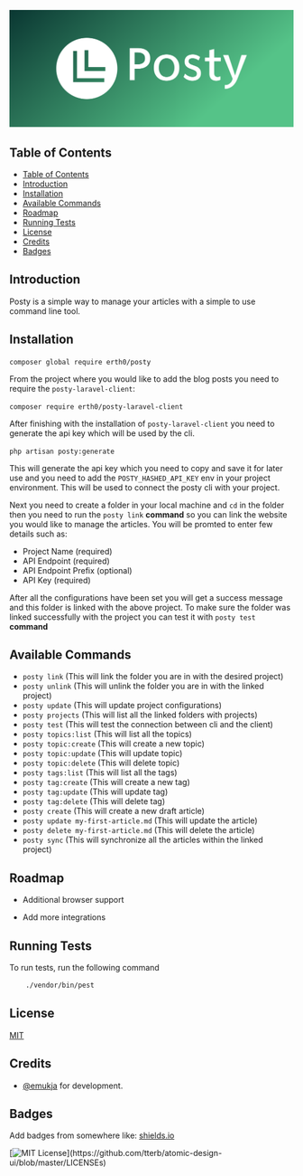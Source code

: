 
![Posty](https://raw.githubusercontent.com/Erth0/posty/main/cover.png)
## Table of Contents
- [Table of Contents](#table-of-contents)
- [Introduction](#introduction)
- [Installation](#installation)
- [Available Commands](#available-commands)
- [Roadmap](#roadmap)
- [Running Tests](#running-tests)
- [License](#license)
- [Credits](#credits)
- [Badges](#badges)
## Introduction
Posty is a simple way to manage your articles with a simple to use command line tool.
## Installation

`composer global require erth0/posty`

From the project where you would like to add the blog posts you need to require the `posty-laravel-client`:

`composer require erth0/posty-laravel-client`

After finishing with the installation of `posty-laravel-client` you need to generate the api key which will be used by the cli.

`php artisan posty:generate`

This will generate the api key which you need to copy and save it for later use and you need to add the `POSTY_HASHED_API_KEY` env in your project environment.
This will be used to connect the posty cli with your project.

Next you need to create a folder in your local machine and `cd` in the folder then you need to run the `posty link` **command** so you can link the website you would like to manage the articles.
You will be promted to enter few details such as:

- Project Name (required)
- API Endpoint (required)
- API Endpoint Prefix (optional)
- API Key (required)

After all the configurations have been set you will get a success message and this folder is linked with the above project.
To make sure the folder was linked successfully with the project you can test it with `posty test` **command**
## Available Commands
- `posty link` (This will link the folder you are in with the desired project)
- `posty unlink` (This will unlink the folder you are in with the linked project)
- `posty update` (This will update project configurations)
- `posty projects` (This will list all the linked folders with projects)
- `posty test` (This will test the connection between cli and the client)
- `posty topics:list` (This will list all the topics)
- `posty topic:create` (This will create a new topic)
- `posty topic:update` (This will update topic)
- `posty topic:delete` (This will delete topic)
- `posty tags:list` (This will list all the tags)
- `posty tag:create` (This will create a new tag)
- `posty tag:update` (This will update tag)
- `posty tag:delete` (This will delete tag)
- `posty create` (This will create a new draft article)
- `posty update my-first-article.md` (This will update the article)
- `posty delete my-first-article.md` (This will delete the article)
- `posty sync` (This will synchronize all the articles within the linked project)

## Roadmap

- Additional browser support

- Add more integrations

## Running Tests

To run tests, run the following command

```bash
    ./vendor/bin/pest
```
## License

[MIT](https://choosealicense.com/licenses/mit/)


## Credits

- [@emukja](https://www.github.com/erth0) for development.


## Badges

Add badges from somewhere like: [shields.io](https://shields.io/)

[![MIT License](https://img.shields.io/apm/l/atomic-design-ui.svg?)](https://github.com/tterb/atomic-design-ui/blob/master/LICENSEs)
